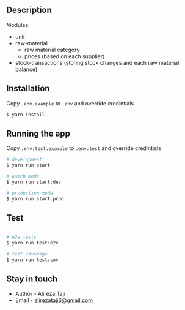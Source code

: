 ## Description

Modules:

- unit
- raw-material
  - raw material category
  - prices (based on each supplier)
- stock-transactions (storing stock changes and each raw material balance)

## Installation

Copy `.env.example` to `.env` and override credintials

```bash
$ yarn install
```

## Running the app

Copy `.env.test.example` to `.env.test` and override credintials

```bash
# development
$ yarn run start

# watch mode
$ yarn run start:dev

# production mode
$ yarn run start:prod
```

## Test

```bash

# e2e tests
$ yarn run test:e2e

# test coverage
$ yarn run test:cov
```

## Stay in touch

- Author - Alireza Taji
- Email - alirezataji6@gmail.com
